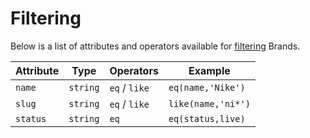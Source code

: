 # Filtering

Below is a list of attributes and operators available for [filtering](../../basics/filtering/) Brands.

| **Attribute** | **Type** | **Operators** | **Example** |
| --- | --- | --- | --- |
| `name` | `string` | `eq` / `like` | `eq(name,'Nike')` |
| `slug` | `string` | `eq` / `like` | `like(name,'ni*')` |
| `status` | `string` | `eq` | `eq(status,live)` |

